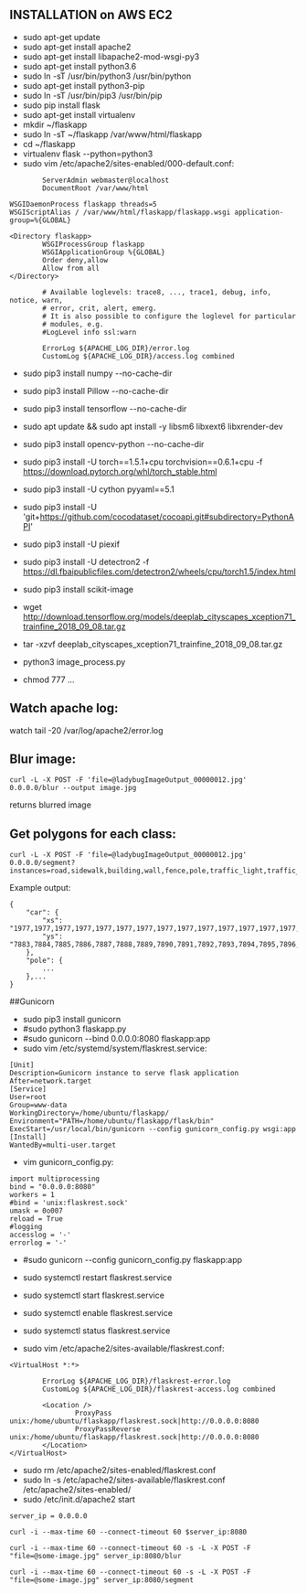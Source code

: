 ## INSTALLATION on AWS EC2

* sudo apt-get update
* sudo apt-get install apache2
* sudo apt-get install libapache2-mod-wsgi-py3
* sudo apt-get install python3.6
* sudo ln -sT /usr/bin/python3 /usr/bin/python
* sudo apt-get install python3-pip
* sudo ln -sT /usr/bin/pip3 /usr/bin/pip
* sudo pip install flask
* sudo apt-get install virtualenv
* mkdir ~/flaskapp
* sudo ln -sT ~/flaskapp /var/www/html/flaskapp
* cd ~/flaskapp
* virtualenv flask --python=python3
* sudo vim /etc/apache2/sites-enabled/000-default.conf:
```
        ServerAdmin webmaster@localhost
        DocumentRoot /var/www/html

WSGIDaemonProcess flaskapp threads=5
WSGIScriptAlias / /var/www/html/flaskapp/flaskapp.wsgi application-group=%{GLOBAL}

<Directory flaskapp>
        WSGIProcessGroup flaskapp
        WSGIApplicationGroup %{GLOBAL}
        Order deny,allow
        Allow from all
</Directory>

        # Available loglevels: trace8, ..., trace1, debug, info, notice, warn,
        # error, crit, alert, emerg.
        # It is also possible to configure the loglevel for particular
        # modules, e.g.
        #LogLevel info ssl:warn

        ErrorLog ${APACHE_LOG_DIR}/error.log
        CustomLog ${APACHE_LOG_DIR}/access.log combined
```
* sudo pip3 install numpy --no-cache-dir
* sudo pip3 install Pillow --no-cache-dir
* sudo pip3 install tensorflow --no-cache-dir
* sudo apt update && sudo apt install -y libsm6 libxext6 libxrender-dev
* sudo pip3 install opencv-python --no-cache-dir

* sudo pip3 install -U torch==1.5.1+cpu torchvision==0.6.1+cpu -f https://download.pytorch.org/whl/torch_stable.html
* sudo pip3 install -U cython pyyaml==5.1
* sudo pip3 install -U 'git+https://github.com/cocodataset/cocoapi.git#subdirectory=PythonAPI'
* sudo pip3 install -U piexif
* sudo pip3 install -U detectron2 -f https://dl.fbaipublicfiles.com/detectron2/wheels/cpu/torch1.5/index.html
* sudo pip3 install scikit-image
* wget http://download.tensorflow.org/models/deeplab_cityscapes_xception71_trainfine_2018_09_08.tar.gz
* tar -xzvf deeplab_cityscapes_xception71_trainfine_2018_09_08.tar.gz
* python3 image_process.py
* chmod 777 ...

## Watch apache log:
watch tail -20 /var/log/apache2/error.log

## Blur image:
```
curl -L -X POST -F 'file=@ladybugImageOutput_00000012.jpg' 0.0.0.0/blur --output image.jpg
```
returns blurred image

## Get polygons for each class:
```
curl -L -X POST -F 'file=@ladybugImageOutput_00000012.jpg' 0.0.0.0/segment?instances=road,sidewalk,building,wall,fence,pole,traffic_light,traffic_sign,vegetation,terrain,sky,person,rider,car,truck,bus,train,motorcycle,bicycle,misc
```
Example output:
```
{
    "car": {
        "xs": "1977,1977,1977,1977,1977,1977,1977,1977,1977,1977,1977,1977,1977,1977,1977,1977,1977,1977,1977,1977,1977,1977,1977,1977,1977,1977,1977,1977,1977,1977,1977,1977,1977,1977,1977,1977,1977,1977,1977,1977,1977,1977,1977,1977,1977,1977,1977,1978...
        "ys": "7883,7884,7885,7886,7887,7888,7889,7890,7891,7892,7893,7894,7895,7896,7897,7898,7899,7900,7901,7902,7903,7904,7905,7906,7907,7908,7909,7910,7911,7912,7913,7914,7915,7916,7917,7918,7919,7920,7921,7922,7923,7924,7925,7926,7927,7928,7929,7883...
    },
    "pole": {
        ...
    },...
}
```



##Gunicorn

* sudo pip3 install gunicorn
* #sudo python3 flaskapp.py
* #sudo gunicorn --bind 0.0.0.0:8080 flaskapp:app
* sudo vim /etc/systemd/system/flaskrest.service:
```
[Unit]
Description=Gunicorn instance to serve flask application
After=network.target
[Service]
User=root
Group=www-data
WorkingDirectory=/home/ubuntu/flaskapp/
Environment="PATH=/home/ubuntu/flaskapp/flask/bin"
ExecStart=/usr/local/bin/gunicorn --config gunicorn_config.py wsgi:app
[Install]
WantedBy=multi-user.target
```

* vim gunicorn_config.py:
```
import multiprocessing
bind = "0.0.0.0:8080"
workers = 1
#bind = 'unix:flaskrest.sock'
umask = 0o007
reload = True
#logging
accesslog = '-'
errorlog = '-'
```

* #sudo gunicorn --config gunicorn_config.py flaskapp:app

* sudo systemctl restart flaskrest.service
* sudo systemctl start flaskrest.service
* sudo systemctl enable flaskrest.service
* sudo systemctl status flaskrest.service

* sudo vim /etc/apache2/sites-available/flaskrest.conf:
```
<VirtualHost *:*>

        ErrorLog ${APACHE_LOG_DIR}/flaskrest-error.log
        CustomLog ${APACHE_LOG_DIR}/flaskrest-access.log combined

        <Location />
                ProxyPass unix:/home/ubuntu/flaskapp/flaskrest.sock|http://0.0.0.0:8080
                ProxyPassReverse unix:/home/ubuntu/flaskapp/flaskrest.sock|http://0.0.0.0:8080
        </Location>
</VirtualHost>
```

* sudo rm /etc/apache2/sites-enabled/flaskrest.conf
* sudo ln -s /etc/apache2/sites-available/flaskrest.conf /etc/apache2/sites-enabled/
* sudo /etc/init.d/apache2 start

```
server_ip = 0.0.0.0
```

```
curl -i --max-time 60 --connect-timeout 60 $server_ip:8080
```

```
curl -i --max-time 60 --connect-timeout 60 -s -L -X POST -F "file=@some-image.jpg" server_ip:8080/blur
```

```
curl -i --max-time 60 --connect-timeout 60 -s -L -X POST -F "file=@some-image.jpg" server_ip:8080/segment
```

